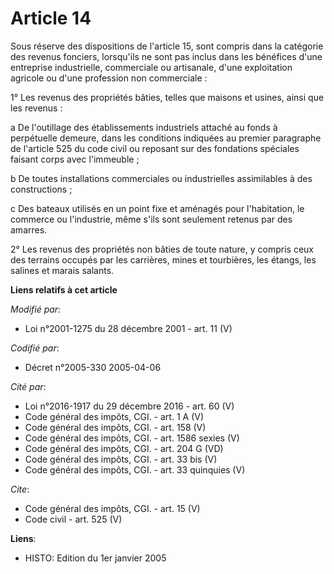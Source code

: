 # Article 14

Sous réserve des dispositions de l'article 15, sont compris dans la catégorie des revenus fonciers, lorsqu'ils ne sont pas
inclus dans les bénéfices d'une entreprise industrielle, commerciale ou artisanale, d'une exploitation agricole ou d'une
profession non commerciale : 

1° Les revenus des propriétés bâties, telles que maisons et usines, ainsi que les revenus : 

a De l'outillage des établissements industriels attaché au fonds à perpétuelle demeure, dans les conditions indiquées au
premier paragraphe de l'article 525 du code civil ou reposant sur des fondations spéciales faisant corps avec l'immeuble ; 

b De toutes installations commerciales ou industrielles assimilables à des constructions ; 

c Des bateaux utilisés en un point fixe et aménagés pour l'habitation, le commerce ou l'industrie, même s'ils sont seulement
retenus par des amarres. 

2° Les revenus des propriétés non bâties de toute nature, y compris ceux des terrains occupés par les carrières, mines et
tourbières, les étangs, les salines et marais salants.

**Liens relatifs à cet article**

_Modifié par_:

  - Loi n°2001-1275 du 28 décembre 2001 - art. 11 (V)

_Codifié par_:

  - Décret n°2005-330 2005-04-06

_Cité par_:

  - Loi n°2016-1917 du 29 décembre 2016 - art. 60 (V)
  - Code général des impôts, CGI. - art. 1 A (V)
  - Code général des impôts, CGI. - art. 158 (V)
  - Code général des impôts, CGI. - art. 1586 sexies (V)
  - Code général des impôts, CGI. - art. 204 G (VD)
  - Code général des impôts, CGI. - art. 33 bis (V)
  - Code général des impôts, CGI. - art. 33 quinquies (V)

_Cite_:

  - Code général des impôts, CGI. - art. 15 (V)
  - Code civil - art. 525 (V)

**Liens**:

  - HISTO: Edition du 1er janvier 2005
